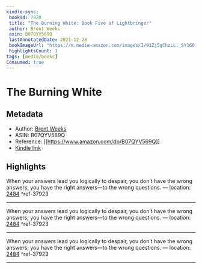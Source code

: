 ```yaml
---
kindle-sync:
 bookId: 7820
 title: "The Burning White: Book Five of Lightbringer"
 author: Brent Weeks
 asin: B07QYV569Q
 lastAnnotatedDate: 2021-12-28
 bookImageUrl: "https://m.media-amazon.com/images/I/91Zj5gChzLL._SY160.jpg"
 highlightsCount: 1
tags: [media/books]
Consumed: true
---
```


# The Burning White

## Metadata
* Author: [Brent Weeks](https://www.amazon.com/Brent-Weeks/e/B004N1S4QY/ref=dp_byline_cont_ebooks_1)
* ASIN: B07QYV569Q
* Reference: [[https://www.amazon.com/dp/B07QYV569Q]]
* [Kindle link](kindle://book?action=open&asin=B07QYV569Q)

## Highlights
When your answers lead you logically to despair, you don’t have the wrong answers; you have the right answers—to the wrong questions. — location: [2484](kindle://book?action=open&asin=B07QYV569Q&location=2484) ^ref-37923

---

When your answers lead you logically to despair, you don’t have the wrong answers; you have the right answers—to the wrong questions. — location: [2484](kindle://book?action=open&asin=B07QYV569Q&location=2484) ^ref-37923

---

When your answers lead you logically to despair, you don’t have the wrong answers; you have the right answers—to the wrong questions. — location: [2484](kindle://book?action=open&asin=B07QYV569Q&location=2484) ^ref-37923

---
